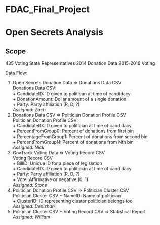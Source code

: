 # FDAC_Final_Project
Open Secrets Analysis
===============
## Scope
435 Voting State Representatives
2014 Donation Data
2015-2016 Voting


Data Flow:
1. Open Secrets Donation Data => Donations Data CSV  
    Donations Data CSV:  
        + CandidateID: ID given to politican at time of candidacy  
        + DonationAmount: Dollar amount of a single donation  
        + Party: Party affiliation (R, D, ?)  
    _Assigned: Zach_   
2. Donations Data CSV => Politician Donation Profile CSV  
    Politician Donation Profile CSV:  
        + CandidateID: ID given to politician at time of candidacy   
        + PercentFromGroup0: Percent of donations from first bin  
        + PercentageFromGroup1: Percent of donations from second bin  
        + PercentFromGroupN: Percent of donations from Nth bin   
    _Assigned: Nick_   
3. GovTrack Voting Data => Voting Record CSV   
    Voting Record CSV  
        + BillID: Unique ID for a piece of legislation   
        + CandidateID: ID given to politician at time of candidacy   
        + Party: Party affiliation (R, D, ?)  
        + Vote: Affirmative or negative (0, 1)  
    _Assigned: Stone_   
4. Politician Donation Profile CSV => Politician Cluster CSV  
    Politician Cluster CSV
        + NameID: Name of politician  
        + ClusterID: ID representing cluster politician belongs too  
    _Assigned: Denizhan_   
5. Politician Cluster CSV + Voting Record CSV => Statistical Report  
    _Assigned: William_   

